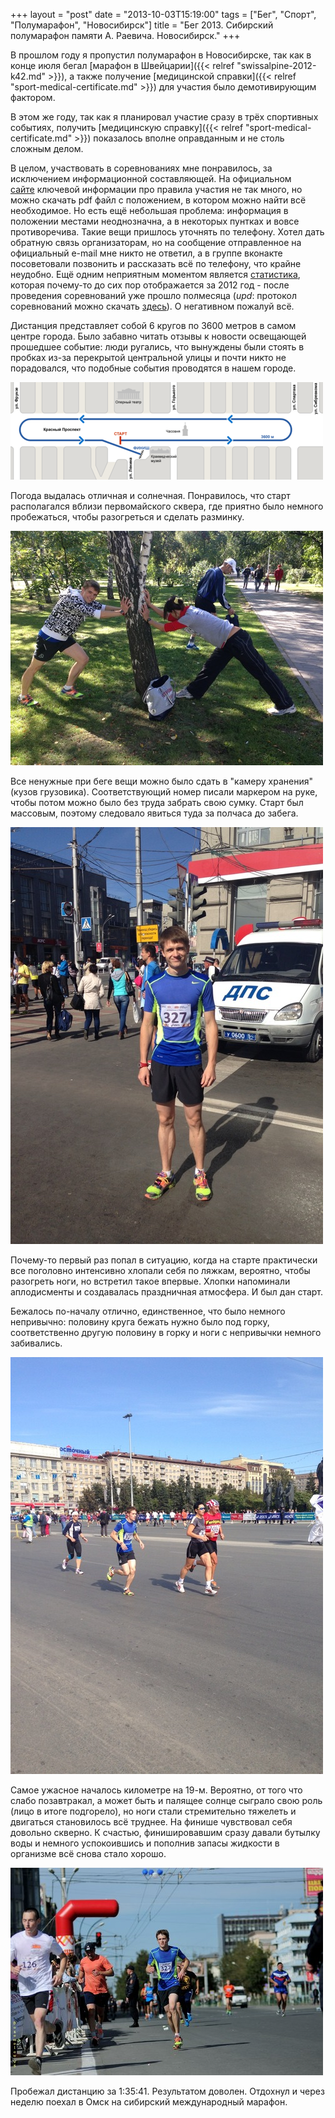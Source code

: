 +++
layout = "post"
date = "2013-10-03T15:19:00"
tags = ["Бег", "Спорт", "Полумарафон", "Новосибирск"]
title = "Бег 2013. Сибирский полумарафон памяти А. Раевича. Новосибирск."
+++

В прошлом году я пропустил полумарафон в Новосибирске, так как в конце июля бегал [марафон в Швейцарии]({{< relref "swissalpine-2012-k42.md" >}}), а также получение [медицинской справки]({{< relref "sport-medical-certificate.md" >}}) для участия было демотивирующим фактором.

В этом же году, так как я планировал участие сразу в трёх спортивных событиях, получить [медицинскую справку]({{< relref "sport-medical-certificate.md" >}}) показалось вполне оправданным и не столь сложным делом.

В целом, участвовать в соревнованиях мне понравилось, за исключением информационной составляющей. На официальном [сайте](http://marafon.nsk.ru/) ключевой информации про правила участия не так много, но можно скачать pdf файл с положением, в котором можно найти всё необходимое. Но есть ещё небольшая проблема: информация в положении местами неоднозначна, а в некоторых пунтках и вовсе противоречива. Такие вещи пришлось уточнять по телефону. Хотел дать обратную связь организаторам, но на сообщение отправленное на официальный e-mail мне никто не ответил, а в группе вконакте посоветовали позвонить и рассказать всё по телефону, что крайне неудобно. Ещё одним неприятным моментом является [статистика](http://marafon.nsk.ru/statistika/), которая почему-то до сих пор отображается за 2012 год - после проведения соревнований уже прошло полмесяца (*upd*: протокол соревнований можно скачать [здесь](http://www.begnvb.ru/sorevn/calendar1.php/?id=512)). О негативном пожалуй всё.

Дистанция представляет собой 6 кругов по 3600 метров в самом центре города. Было забавно читать отзывы к новости освещающей прошедшее событие: люди ругались, что вынуждены были стоять в пробках из-за перекрытой центральной улицы и почти никто не порадовался, что подобные события проводятся в нашем городе.

![image](/post/2013/10/running-2013-half-marathon-1.jpg)

Погода выдалась отличная и солнечная. Понравилось, что старт располагался вблизи первомайского сквера, где приятно было немного пробежаться, чтобы разогреться и сделать разминку.

![image](/post/2013/10/running-2013-half-marathon-2.jpg)

Все ненужные при беге вещи можно было сдать в "камеру хранения" (кузов грузовика). Соответствующий номер писали маркером на руке, чтобы потом можно было без труда забрать свою сумку. Старт был массовым, поэтому следовало явиться туда за полчаса до забега.

![image](/post/2013/10/running-2013-half-marathon-3.jpg)

Почему-то первый раз попал в ситуацию, когда на старте практически все поголовно интенсивно хлопали себя по ляжкам, вероятно, чтобы разогреть ноги, но встретил такое впервые. Хлопки напоминали аплодисменты и создавалась праздничная атмосфера. И был дан старт.

Бежалось по-началу отлично, единственное, что было немного непривычно: половину круга бежать нужно было под горку, соответственно другую половину в горку и ноги с непривычки немного забивались.

![image](/post/2013/10/running-2013-half-marathon-4.jpg)

Самое ужасное началось километре на 19-м. Вероятно, от того что слабо позавтракал, а может быть и палящее солнце сыграло свою роль (лицо в итоге подгорело), но ноги стали стремительно тяжелеть и двигаться становилось всё труднее. На финише чувствовал себя довольно скверно. К счастью, финишировавшим сразу давали бутылку воды и немного успокоившись и пополнив запасы жидкости в организме всё снова стало хорошо.

![image](/post/2013/10/running-2013-half-marathon-5.jpg)

Пробежал дистанцию за 1:35:41. Результатом доволен. Отдохнул и через неделю поехал в Омск на сибирский международный марафон.